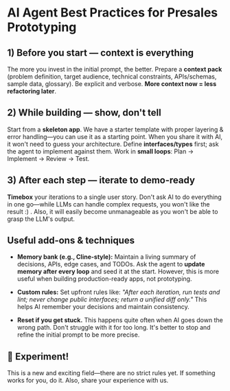 # AI Agent Best Practices for Presales Prototyping

## 1) Before you start — context is everything

The more you invest in the initial prompt, the better. Prepare a **context pack** (problem definition, target audience, technical constraints, APIs/schemas, sample data, glossary). Be explicit and verbose. **More context now = less refactoring later**.

## 2) While building — show, don't tell

Start from a **skeleton app**. We have a starter template with proper layering & error handling—you can use it as a starting point. When you share it with AI, it won't need to guess your architecture. Define **interfaces/types** first; ask the agent to implement against them. Work in **small loops**: Plan → Implement → Review → Test.

## 3) After each step — iterate to demo-ready

**Timebox** your iterations to a single user story. Don't ask AI to do everything in one go—while LLMs can handle complex requests, you won't like the result :) . Also, it will easily become unmanageable as you won't be able to grasp the LLM's output.

## Useful add-ons & techniques

* **Memory bank (e.g., Cline-style):** Maintain a living summary of decisions, APIs, edge cases, and TODOs. Ask the agent to **update memory after every loop** and seed it at the start. However, this is more useful when building production-ready apps, not prototyping.

* **Custom rules:** Set upfront rules like: *"After each iteration, run tests and lint; never change public interfaces; return a unified diff only."* This helps AI remember your decisions and maintain consistency.

* **Reset if you get stuck.** This happens quite often when AI goes down the wrong path. Don't struggle with it for too long. It's better to stop and refine the initial prompt to be more precise.

## 🚀 Experiment!

This is a new and exciting field—there are no strict rules yet. If something works for you, do it. Also, share your experience with us.
